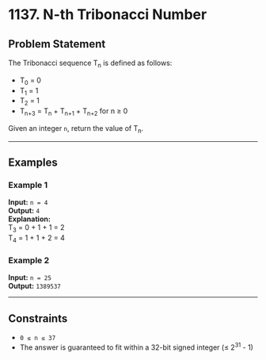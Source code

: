 # 1137. N-th Tribonacci Number

## Problem Statement
The Tribonacci sequence T<sub>n</sub> is defined as follows:
- T<sub>0</sub> = 0
- T<sub>1</sub> = 1
- T<sub>2</sub> = 1
- T<sub>n+3</sub> = T<sub>n</sub> + T<sub>n+1</sub> + T<sub>n+2</sub> for n ≥ 0

Given an integer `n`, return the value of T<sub>n</sub>.

---

## Examples

### Example 1
**Input:** `n = 4`  
**Output:** `4`  
**Explanation:**  
T<sub>3</sub> = 0 + 1 + 1 = 2  
T<sub>4</sub> = 1 + 1 + 2 = 4

### Example 2
**Input:** `n = 25`  
**Output:** `1389537`

---

## Constraints
- `0 ≤ n ≤ 37`
- The answer is guaranteed to fit within a 32-bit signed integer (≤ 2<sup>31</sup> - 1)